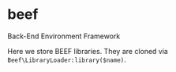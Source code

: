 # beef
Back-End Environment Framework

Here we store BEEF libraries.
They are cloned via `Beef\LibraryLoader:library($name)`.
